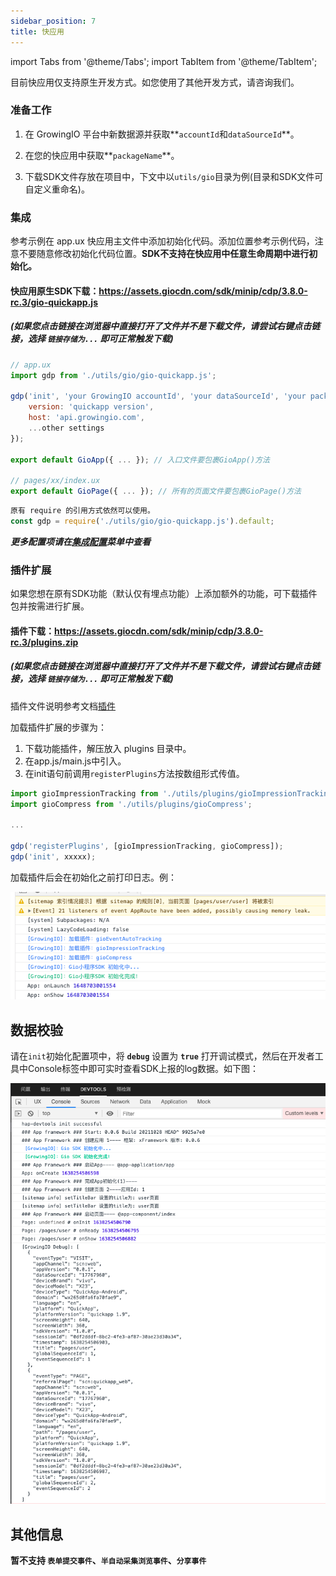 ```yaml
---
sidebar_position: 7
title: 快应用
---
```


import Tabs from '@theme/Tabs';
import TabItem from '@theme/TabItem';

目前快应用仅支持原生开发方式。如您使用了其他开发方式，请咨询我们。

### 准备工作

1. 在 GrowingIO 平台中新数据源并获取**`accountId`和`dataSourceId`**。

2. 在您的快应用中获取**`packageName`**。

3. 下载SDK文件存放在项目中，下文中以`utils/gio`目录为例(目录和SDK文件可自定义重命名)。

### 集成

参考示例在 app.ux 快应用主文件中添加初始化代码。添加位置参考示例代码，注意不要随意修改初始化代码位置。**SDK不支持在快应用中任意生命周期中进行初始化。**

#### 快应用原生SDK下载：<https://assets.giocdn.com/sdk/minip/cdp/3.8.0-rc.3/gio-quickapp.js>

##### (如果您点击链接在浏览器中直接打开了文件并不是下载文件，请尝试右键点击链接，选择 `链接存储为...` 即可正常触发下载)

```js
// app.ux
import gdp from './utils/gio/gio-quickapp.js';

gdp('init', 'your GrowingIO accountId', 'your dataSourceId', 'your packageName', {
    version: 'quickapp version',
    host: 'api.growingio.com',
    ...other settings
});

export default GioApp({ ... }); // 入口文件要包裹GioApp()方法

// pages/xx/index.ux
export default GioPage({ ... }); // 所有的页面文件要包裹GioPage()方法
```

```js
原有 require 的引用方式依然可以使用。
const gdp = require('./utils/gio/gio-quickapp.js').default;
```

***更多配置项请在[集成配置](/docs/miniprogram/3.8/initSettings)菜单中查看***

### 插件扩展

如果您想在原有SDK功能（默认仅有埋点功能）上添加额外的功能，可下载插件包并按需进行扩展。

#### 插件下载：<https://assets.giocdn.com/sdk/minip/cdp/3.8.0-rc.3/plugins.zip>

##### (如果您点击链接在浏览器中直接打开了文件并不是下载文件，请尝试右键点击链接，选择 `链接存储为...` 即可正常触发下载)

插件文件说明参考文档[插件](/docs/miniprogram/3.8/plugins)

加载插件扩展的步骤为：

1. 下载功能插件，解压放入 plugins 目录中。
2. 在app.js/main.js中引入。
3. 在init语句前调用`registerPlugins`方法按数组形式传值。

```js
import gioImpressionTracking from './utils/plugins/gioImpressionTracking';
import gioCompress from './utils/plugins/gioCompress';

...

gdp('registerPlugins', [gioImpressionTracking, gioCompress]);
gdp('init', xxxxx);
```

加载插件后会在初始化之前打印日志。例：

![debugLog](/img/miniprogram/plugin_debug.png)

## 数据校验

请在`init`初始化配置项中，将 **`debug`** 设置为 **`true`** 打开调试模式，然后在开发者工具中Console标签中即可实时查看SDK上报的log数据。如下图：

![debugLog](/img/miniprogram/quickapp_debug.png)

## 其他信息

**暂不支持 `表单提交事件`、`半自动采集浏览事件`、`分享事件`**
